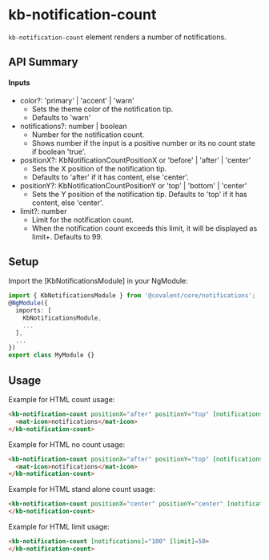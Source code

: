 # kb-notification-count

`kb-notification-count` element renders a number of notifications.

## API Summary

#### Inputs

+ color?: 'primary' | 'accent' | 'warn'
  + Sets the theme color of the notification tip. 
  + Defaults to 'warn'
+ notifications?: number | boolean
  + Number for the notification count. 
  + Shows number if the input is a positive number or its no count state if boolean 'true'.
+ positionX?: KbNotificationCountPositionX or 'before' | 'after' | 'center'
  + Sets the X position of the notification tip. 
  + Defaults to 'after' if it has content, else 'center'.
+ positionY?: KbNotificationCountPositionY or 'top' | 'bottom' | 'center'
  + Sets the Y position of the notification tip. Defaults to 'top' if it has content, else 'center'.
+ limit?: number
  + Limit for the notification count. 
  + When the notification count exceeds this limit, it will be displayed as limit+. Defaults to 99.

## Setup

Import the [KbNotificationsModule] in your NgModule:

```typescript
import { KbNotificationsModule } from '@covalent/core/notifications';
@NgModule({
  imports: [
    KbNotificationsModule,
    ...
  ],
  ...
})
export class MyModule {}
```

## Usage

Example for HTML count usage:

```html
<kb-notification-count positionX="after" positionY="top" [notifications]="1">
  <mat-icon>notifications</mat-icon>
</kb-notification-count>
```

 Example for HTML no count usage:

```html
<kb-notification-count positionX="after" positionY="top" [notifications]="true">
  <mat-icon>notifications</mat-icon>
</kb-notification-count>
```

Example for HTML stand alone count usage:

```html
<kb-notification-count positionX="center" positionY="center" [notifications]="1">
</kb-notification-count>
```
Example for HTML limit usage:

```html
<kb-notification-count [notifications]="100" [limit]=50>
</kb-notification-count>
```

